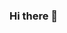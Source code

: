 ### Hi there 👋

<!--
**cxt90730/cxt90730** is a ✨ _special_ ✨ repository because its `README.md` (this file) appears on your GitHub profile.

[![GitHub followers](https://img.shields.io/github/followers/cxt90730?label=Follow%20at%20GitHub&style=for-the-badge)](https://github.com/cxt90730)

Here are some ideas to get you started:

- 🔭 I’m currently working on ...
- 🌱 I’m currently learning ...
- 👯 I’m looking to collaborate on ...
- 🤔 I’m looking for help with ...
- 💬 Ask me about ...
- 📫 How to reach me: ...
- 😄 Pronouns: ...
- ⚡ Fun fact: ...
-->
